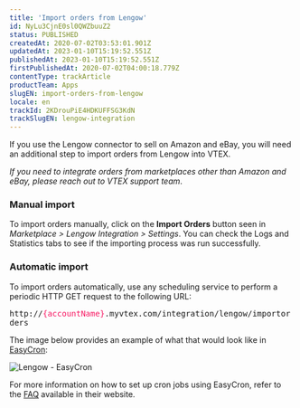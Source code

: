 ```yaml
---
title: 'Import orders from Lengow'
id: NyLu3CjnE0sl0QWZbuuZ2
status: PUBLISHED
createdAt: 2020-07-02T03:53:01.901Z
updatedAt: 2023-01-10T15:19:52.551Z
publishedAt: 2023-01-10T15:19:52.551Z
firstPublishedAt: 2020-07-02T04:00:18.779Z
contentType: trackArticle
productTeam: Apps
slugEN: import-orders-from-lengow
locale: en
trackId: 2KDrouPiE4HDKUFFSG3KdN
trackSlugEN: lengow-integration
---
```


If you use the Lengow connector to sell on Amazon and eBay, you will need an additional step to import orders from Lengow into VTEX.

*If you need to integrate orders from marketplaces other than Amazon and eBay, please reach out to VTEX support team*.

### Manual import

To import orders manually, click on the **Import Orders** button seen in *Marketplace > Lengow Integration > Settings*. You can check the Logs and Statistics tabs to see if the importing process was run successfully.

### Automatic import

To import orders automatically, use any scheduling service to perform a periodic HTTP GET request to the following URL:

<div><span style="font-family: Monospace; font-size: 14px">http://<span style="color: #F71963">{accountName}</span>.myvtex.com/integration/lengow/importorders</span></div>

The image below provides an example of what that would look like in [EasyCron](https://www.easycron.com/):

![Lengow - EasyCron](https://images.ctfassets.net/alneenqid6w5/34iwIOlV3gTIxg8JipHwu5/4d5e6b4419ea69cb66dddb923082b374/image14.png)

For more information on how to set up cron jobs using EasyCron, refer to the [FAQ](https://www.easycron.com/faq) available in their website.
